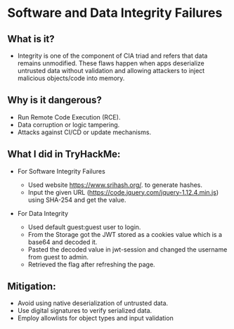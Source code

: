 # Software and Data Integrity Failures

## What is it?
- Integrity is one of the component of CIA triad and refers that data remains unmodified. These flaws happen when apps deserialize untrusted data without validation and allowing attackers to inject malicious objects/code into memory.

## Why is it dangerous?
- Run Remote Code Execution (RCE).
- Data corruption or logic tampering.
- Attacks against CI/CD or update mechanisms.

## What I did in TryHackMe:
- For Software Integrity Failures
    - Used website https://www.srihash.org/. to generate hashes.
    - Input the given URL (https://code.jquery.com/jquery-1.12.4.min.js) using SHA-254 and get the value.

- For Data Integrity
    - Used default guest:guest user to login.
    - From the Storage got the JWT stored as a cookies value which is a base64 and decoded it.
    - Pasted the decoded value in jwt-session and changed the username from guest to admin.
    - Retrieved the flag after refreshing the page.

## Mitigation:
- Avoid using native deserialization of untrusted data.
- Use digital signatures to verify serialized data.
- Employ allowlists for object types and input validation

